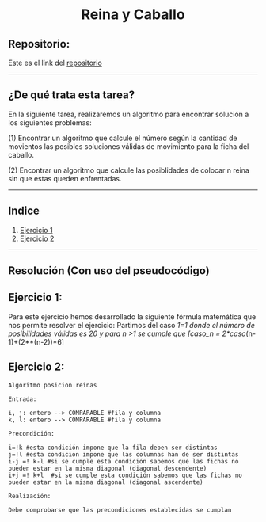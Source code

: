 <h1 align="center"> Reina y Caballo</h1>

<h2>Repositorio:</h2>

Este es el link del [repositorio](https://github.com/albabernal03/ajedrez2)
***

<h2>¿De qué trata esta tarea?</h2>

En la siguiente tarea, realizaremos un algoritmo para encontrar solución a los siguientes problemas:

(1) Encontrar un algoritmo que calcule el número según la cantidad de movientos las posibles soluciones válidas de movimiento para la ficha del caballo.

(2) Encontrar un algoritmo que calcule las posiblidades de colocar n reina sin que estas queden enfrentadas.

***


<h2>Indice</h2>

1. [Ejercicio 1](#id1)
2. [Ejercicio 2](#id2)

***
<h2>Resolución (Con uso del pseudocódigo)</h2>

## Ejercicio 1:<a name="id1"></a>
Para este ejercicio hemos desarrollado la siguiente fórmula matemática que nos permite resolver el ejercicio: 
Partimos del caso _1=1 donde el número de posibilidades válidas es 20 y para n >1 se cumple que [caso_n = 2*caso_(n-1)+(2**(n-2))*6]


## Ejercicio 2:<a name="id2"></a>

```
Algoritmo posicion reinas

Entrada:

i, j: entero --> COMPARABLE #fila y columna
k, l: entero --> COMPARABLE #fila y columna

Precondición:

i=!k #esta condición impone que la fila deben ser distintas
j=!l #esta condicion impone que las columnas han de ser distintas
i-j =! k-l #si se cumple esta condición sabemos que las fichas no pueden estar en la misma diagonal (diagonal descendente)
i+j =! k+l  #si se cumple esta condición sabemos que las fichas no pueden estar en la misma diagonal (diagonal ascendente)

Realización:

Debe comprobarse que las precondiciones establecidas se cumplan


```
